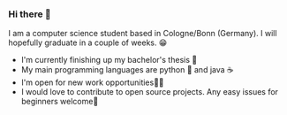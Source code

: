 ### Hi there 👋

I am a computer science student based in Cologne/Bonn (Germany). I will hopefully graduate in a couple of weeks. 😁

- I'm currently finishing up my bachelor's thesis 📘
- My main programming languages are python 🐍 and java ☕
- I'm open for new work opportunities👨‍💼
- I would love to contribute to open source projects. Any easy issues for beginners welcome🔰

<!--
**amnotir/amnotir** is a ✨ _special_ ✨ repository because its `README.md` (this file) appears on your GitHub profile.

Here are some ideas to get you started:

- 🔭 I’m currently working on ...
- 🌱 I’m currently learning ...
- 👯 I’m looking to collaborate on ...
- 🤔 I’m looking for help with ...
- 💬 Ask me about ...
- 📫 How to reach me: ...
- 😄 Pronouns: ...
- ⚡ Fun fact: ...
-->
